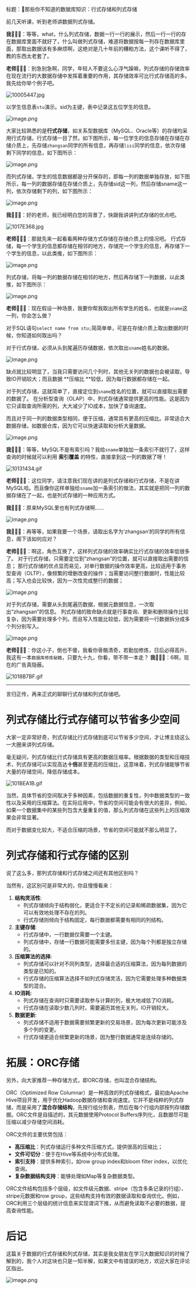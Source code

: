 标题：👀那些你不知道的数据库知识：行式存储和列式存储

前几天听课，听到老师讲数据列式存储。

**我**🙋🏻‍♀️：等等，what，什么列式存储，数据一行一行的展示，然后一行一行的存在数据库里面不就好了，什么叫做列式存储，难道将数据按每一列存在数据库里面，那取出数据该有多麻烦啊，这绝对是几十年前的糟粕方法，这个课听不得了，教的东西太老套了。

**老师**🧑🏻‍🏫：别急别急啊，同学，年轻人不要这么心浮气躁嘛，列式存储的存储效率在现在流行的大数据存储中发挥着重要的作用，其存储效率可比行式存储高的多。我先给你举个例子吧。

![10005447.jpg](https://cdn.nlark.com/yuque/0/2024/jpeg/39013035/1710924891449-8377ee8e-19cd-41fc-b662-2814739353fb.jpeg#averageHue=%23b0afa8&clientId=u1dcd4dd2-a90e-4&from=paste&height=160&id=ua4d5a05c&originHeight=240&originWidth=240&originalType=binary&ratio=1.5&rotation=0&showTitle=false&size=15693&status=done&style=none&taskId=u09e00374-bd50-4a31-9fcb-8b6aae56e6a&title=&width=160)

以学生信息表`stu`演示。sid为主键，表中记录这五位学生的信息。

![image.png](https://cdn.nlark.com/yuque/0/2024/png/39013035/1710329017406-37449ddf-9d16-4411-8549-d2556a4abe7c.png#averageHue=%23e6e6e5&clientId=u4253ff98-ed38-4&from=paste&height=267&id=X6zdb&originHeight=257&originWidth=253&originalType=binary&ratio=1.5&rotation=0&showTitle=false&size=5160&status=done&style=none&taskId=u8693171a-33b6-4947-94c3-5a79b10653c&title=&width=262.6666717529297)

大家比较熟悉的是**行式存储**，如关系型数据库（MySQL、Oracle等）的存储均采用行式存储，行式存储一目了然，如下图所示，每一位学生的信息存储在存储在存储介质上，先存储`zhangsan`同学的所有信息，再存储`lisi`同学的信息，依次存储剩下同学的信息，如下图所示：

![image.png](https://cdn.nlark.com/yuque/0/2024/png/39013035/1710329293022-1f5fe4cd-3cab-4f4c-a5ec-9b3c1f7d099f.png#averageHue=%23dbaa64&clientId=u4253ff98-ed38-4&from=paste&height=279&id=ud6f114c7&originHeight=264&originWidth=260&originalType=binary&ratio=1.5&rotation=0&showTitle=false&size=6734&status=done&style=none&taskId=u7f0bbf1e-46db-4670-904d-25d060b8adf&title=&width=274.3333435058594)


而列式存储，学生的信息数据都是分开保存的，即每一列的数据单独存放，如下图所示，每一列的数据存储在存储介质上，先存储sid这一列，然后存储sname这一列，依次存储剩下的列，如下图所示：

![image.png](https://cdn.nlark.com/yuque/0/2024/png/39013035/1710329601965-8b66b360-aa2e-4dcc-8955-f1609a45ccb8.png#averageHue=%23dbaa64&clientId=u4253ff98-ed38-4&from=paste&height=271&id=u8fa8bd3a&originHeight=257&originWidth=257&originalType=binary&ratio=1.5&rotation=0&showTitle=false&size=6415&status=done&style=none&taskId=u29c0767f-7fe0-4b5e-ad15-79d482b6896&title=&width=271.3333435058594)

**我**🙋🏻‍♀️：好的老师，我已经明白您的背景了，快跟我讲讲列式存储的优点吧。

![1017E368.jpg](https://cdn.nlark.com/yuque/0/2024/jpeg/39013035/1710926435374-f5c18663-de78-4a77-9f30-5939a6619f1b.jpeg#averageHue=%23978e5d&clientId=u1dcd4dd2-a90e-4&from=paste&height=160&id=u19985565&originHeight=240&originWidth=240&originalType=binary&ratio=1.5&rotation=0&showTitle=false&size=15752&status=done&style=none&taskId=ud709b191-57f3-43c9-a0b5-ba607f375fb&title=&width=160)

**老师**🧑🏻‍🏫：那就先来一起看看两种存储方式存储在存储介质上的情况吧。
行式存储，每一个学生的信息都存储在相邻的地方，存储完一个学生的信息，再存储下一个学生的信息，以此类推，如下图所示：

![image.png](https://cdn.nlark.com/yuque/0/2024/png/39013035/1710420622706-6fe5e885-a7af-4dd4-87eb-31dcc6574b7e.png#averageHue=%23f4f8be&clientId=u3706115d-9322-4&from=paste&height=68&id=u49a7697e&originHeight=55&originWidth=672&originalType=binary&ratio=1.5&rotation=0&showTitle=false&size=4873&status=done&style=none&taskId=u4b1eefc2-7461-401e-bd94-a2e416f7809&title=&width=833)

列式存储，将每一列的数据存储在相邻的地方，然后再存储下一列数据，以此类推，如下图所示：

![image.png](https://cdn.nlark.com/yuque/0/2024/png/39013035/1710420650769-a8d59871-e985-438a-9ead-1c23f3c295af.png#averageHue=%23f2f5be&clientId=u3706115d-9322-4&from=paste&height=56&id=u5014b72e&originHeight=52&originWidth=691&originalType=binary&ratio=1.5&rotation=0&showTitle=false&size=4761&status=done&style=none&taskId=uf3bce1fc-a9a6-4068-aa9f-9bff0e263e2&title=&width=748.6666870117188)

**老师**🧑🏻‍🏫：现在假设一种场景，我要你帮我取出所有学生的姓名，也就是`sname`这一列，你会怎么做？

对于SQL语句`select name from stu;`简简单单，可是在存储介质上取出数据的时候，你知道如何取出吗？

对于行式存储，必须从头到尾遍历存储数据，依次取出`sname`姓名的数据。

![image.png](https://cdn.nlark.com/yuque/0/2024/png/39013035/1710421544058-8795e635-2d89-45a0-af8a-8b6c04da45ad.png#averageHue=%23f1f1f0&clientId=u3706115d-9322-4&from=paste&height=65&id=uc69021b5&originHeight=58&originWidth=663&originalType=binary&ratio=1.5&rotation=0&showTitle=false&size=4101&status=done&style=none&taskId=uabd7149a-1ea3-4a4b-a65a-32393907c00&title=&width=738)

缺点就比较明显了，当我只需要访问几个列时，其他无关列的数据也会被读取，导致IO开销较大；而且数据 **压缩比 **较低，因为每行数据都存储在一起。

对于列式存储，这就简单了，直接定位到`sname`姓名的位置，就可以直接取出需要的数据了。
在分析型查询（OLAP）中，列式存储通常提供更高的性能。这是因为它只读取查询所需的列，大大减少了IO成本，加快了查询速度。

而且对于同一列的数据类型相同，便于压缩，通常具有更高的压缩比。非常适合大数据存储，如数据仓库，因为它可以快速读取和分析大量数据。

![image.png](https://cdn.nlark.com/yuque/0/2024/png/39013035/1710421563968-5b9254b6-87a8-45aa-8b50-1246a78a0b8e.png#averageHue=%23f2f1f0&clientId=u3706115d-9322-4&from=paste&height=76&id=u6b777e36&originHeight=58&originWidth=688&originalType=binary&ratio=1.5&rotation=0&showTitle=false&size=3823&status=done&style=none&taskId=uad694cdb-a586-4a60-b366-ab57c096c39&title=&width=897.6666870117188)

**我**🙋🏻‍♀️：等等，MySQL不是有索引吗？我给`sname`单独加一条索引不就行了，这样查询的时候就可以利用 **索引覆盖** 的特性，直接拿到这一列的数据了呀！

![10131434.gif](https://cdn.nlark.com/yuque/0/2024/gif/39013035/1710926120201-03819ac6-ac83-44ad-bf1a-09fb3900efed.gif#averageHue=%23ebeaea&clientId=u1dcd4dd2-a90e-4&from=paste&height=160&id=ue667deae&originHeight=240&originWidth=240&originalType=binary&ratio=1.5&rotation=0&showTitle=false&size=8248&status=done&style=none&taskId=u7b95b510-bcc7-4be7-b084-8e0a9fbe19e&title=&width=160)

**老师**🧑🏻‍🏫：这位同学，请注意我们现在讲的是列式存储和行式存储，不是在讲MySQL哈。而且像你这样单独给`sname`加一条索引的做法，其实就是把同一列的数据存储在了一起，也是列式存储的一种应用方式。

**我**🙋🏻‍♀️：原来MySQL里也有列式存储啊……

![image.png](https://cdn.nlark.com/yuque/0/2024/png/29587979/1713278019095-93953c94-b87a-4f51-87d1-3148ee5cb25d.png#averageHue=%239e803c&clientId=u312ca4bd-8204-4&from=paste&height=77&id=u679f6688&originHeight=96&originWidth=102&originalType=binary&ratio=1.25&rotation=0&showTitle=false&size=10446&status=done&style=none&taskId=u11a4b563-0fa2-4a46-bb66-56429e28fd4&title=&width=81.6)

**我**🙋🏻‍♀️：再等等，如果我要一个场景，请取出名字为‘zhangsan’的同学的所有信息，阁下该如何应对？

**老师**🧑🏻‍🏫：啊这，角色互换了，这样列式存储的效率确实比行式存储的效率低很多了。
对于行式存储，只需要定位到“zhangsan”的位置，就可以直接取出需要的信息；
那行式存储的优点显而易见，对单行数据的操作效率更高，比较适用于事务型查询（OLTP），像频繁的增删改查的操作；当需要访问整行数据时，性能比较高；写入也会比较快，因为一次性完成整行的数据；

![image.png](https://cdn.nlark.com/yuque/0/2024/png/39013035/1710922250278-edd806c3-fcf2-4ec0-a05b-36933df2cfee.png#averageHue=%23f0efef&clientId=u1dcd4dd2-a90e-4&from=paste&height=59&id=u26250d19&originHeight=89&originWidth=1181&originalType=binary&ratio=1.5&rotation=0&showTitle=false&size=7506&status=done&style=none&taskId=u29ba8718-c380-448f-994c-65dceef29fa&title=&width=787.3333333333334)

对于列式存储，需要从头到尾遍历数据，根据元数据信息，一次取出“zhangsan”的信息。
列式存储的致命缺点就是行事查询、更新和删除操作比较复杂，因为需要处理多个列。而且写入性能比较低，因为需要将一行数据拆分成多个列分别写入。

![image.png](https://cdn.nlark.com/yuque/0/2024/png/39013035/1710922291847-8b6c27ae-41e8-47d7-97f0-2c633c61b7dc.png#averageHue=%23f1f0f0&clientId=u1dcd4dd2-a90e-4&from=paste&height=63&id=u7bf49346&originHeight=94&originWidth=1194&originalType=binary&ratio=1.5&rotation=0&showTitle=false&size=7632&status=done&style=none&taskId=u32590e14-89c5-4b92-a72e-b7f10eefdc4&title=&width=796)

**老师**🧑🏻‍🏫：你这小子，倒也不傻，我看你骨骼清奇，若勤加修炼，日后必得高升，我这有一本`数据库修炼秘籍`，只要九十九，你看，带不带一本走？
**我**🙋🏻‍♀️：6啊，现在的广告真隐蔽。

![1018B7BF.gif](https://cdn.nlark.com/yuque/0/2024/gif/39013035/1710926492130-24d8a8c8-b4b3-4bf4-8024-b5ee8d9dd3c8.gif#averageHue=%23ffffff&clientId=u1dcd4dd2-a90e-4&from=paste&height=160&id=ua6c2077e&originHeight=240&originWidth=240&originalType=binary&ratio=1.5&rotation=0&showTitle=false&size=444238&status=done&style=none&taskId=u1d0a3d93-9efa-45aa-9167-6ba7c02e23c&title=&width=160)

---

言归正传，再来正式的聊聊行式存储和列式存储吧。

# 列式存储比行式存储可以节省多少空间

大家一定非常好奇，列式存储比行式存储到底可以节省多少空间，才让博主绕这么一大圈来讲列式存储。

毫无疑问，列式存储比行式存储具有更高的数据压缩率。根据数据的类型和压缩技术，列式存储可以实现高达**十倍**甚至更高的压缩比，这意味着，列式存储能够节省大量的存储空间，降低存储成本。

![101BEA1B.gif](https://cdn.nlark.com/yuque/0/2024/gif/39013035/1710926700474-1c72ffca-dc03-41d0-93ee-d49c9217402e.gif#averageHue=%23786b5a&clientId=u1dcd4dd2-a90e-4&from=paste&height=160&id=u8b22ca6b&originHeight=240&originWidth=240&originalType=binary&ratio=1.5&rotation=0&showTitle=false&size=146292&status=done&style=none&taskId=ufc0ba884-d0ef-4c70-85d5-d1610ed220d&title=&width=160)

当然，具体节省的空间取决于多种因素，包括数据的重复性，列中数据类型的一致性以及采用的压缩算法。在实际应用中，节省的空间可能会有很大的差异，例如，如果一个数据集中的某些列包含大量重复的值，那么列式存储在这些列上的压缩效果会非常显著。

而对于数据变化较大，不适合压缩的场景，节省的空间可能就不那么明显了。

# 列式存储和行式存储的区别

说了这么多，那列式存储和行式存储之间还有其他区别吗？

当然有，这区别可是非常大的，你且慢慢看来：

1. **结构灵活性**:
   - 列式存储倾向于结构弱化，更适合于不定长的记录和稀疏数据集，因为它可以有效地处理不存在的列。
   - 行式存储则倾向于结构固定，每行数据都需要有相同的列结构。
2. **主键存储**:
   - 行式存储中，一行数据仅需要一个主键。
   - 列式存储中，存储一行数据可能需要多份主键，因为每个列都是独立存储的。
3. **压缩算法的选择**:
   - 列式存储可以针对不同列类型，选择最合适的压缩算法，因为每列数据的类型是已知的。
   - 行式存储的压缩算法选择不如列式存储灵活，因为它需要处理多种数据类型的混合。
4. **IO消耗**:
   - 列式存储在查询时只需要读取参与计算的列，极大地减低了IO消耗。
   - 行式存储在读取少数几列时，需要遍历其他无关列，IO开销较大。
5. **数据更新**:
   - 列式存储不适用于数据需要频繁更新的交易场景，因为每次更新可能涉及多个列的变更。
   - 行式存储更适合频繁更新的场景，因为整行数据通常是连续存储的。


# 拓展：ORC存储

另外，向大家推荐一种存储方式，即ORC存储，也叫混合存储结构。

ORC（Optimized Row Columnar）是一种高效的列式存储格式，最初由Apache Hive项目开发，用于优化Hadoop数据存储和查询速度。它并不是纯粹的列式存储，而是采用了**混合存储结构**，先按行组分割表，然后在每个行组内部按列存储数据。ORC文件是自描述的，其元数据使用Protocol Buffers序列化，且数据尽可能压缩以减少存储空间消耗。

ORC文件的主要优势包括：

- **高压缩比**：列式存储运行多种文件压缩方式，提供很高的压缩比；
- **文件可切分**：便于在Hive等系统中分布式处理。
- **索引支持**：提供多种索引，如row group index和bloom filter index，以优化查询。
- **复杂数据结构支持**：能够处理如Map等复杂数据类型。

ORC文件结构包括多个层级，如文件级元数据、stripe（包含多条记录的行组）、stripe元数据和row group，这些结构支持有效的数据读取和查询优化。例如，ORC利用三个层级的统计信息来实现谓词下推，从而避免读取不必要的数据，提高查询性能。

# 后记

这篇关于数据的行式存储和列式存储，其实是我女朋友在学习大数据知识的时候了解到的，我个人对这块也只是一知半解，如果文中有错误的地方，欢迎大家在评论区指出。

![image.png](https://cdn.nlark.com/yuque/0/2024/png/29587979/1713365164789-5eceb817-ec77-4385-ad38-daa12bf4ff70.png#averageHue=%23a4a49a&clientId=u70e3f87f-d551-4&from=paste&height=192&id=ua77ed6e2&originHeight=240&originWidth=240&originalType=binary&ratio=1.25&rotation=0&showTitle=false&size=38903&status=done&style=none&taskId=u761499e5-2d42-40be-bf9f-43f8bbea730&title=&width=192)

